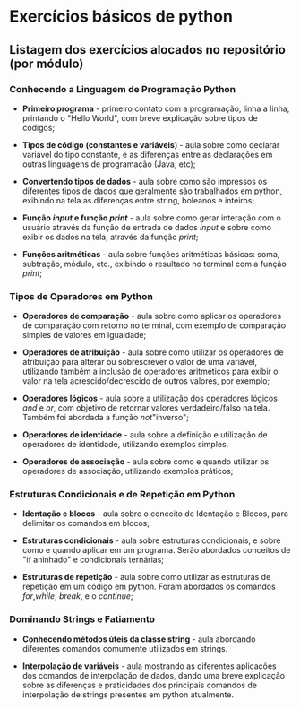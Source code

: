 # Exercícios básicos de python

## Listagem dos exercícios alocados no repositório (por módulo)

### Conhecendo a Linguagem de Programação Python

* **Primeiro programa** - primeiro contato com a programação, linha a linha, printando o "Hello World", com breve explicação sobre tipos de códigos;

* **Tipos de código (constantes e variáveis)** - aula sobre como declarar variável do tipo constante, e as diferenças entre as declarações em outras linguagens de programação (Java, etc);

* **Convertendo tipos de dados** - aula sobre como são impressos os diferentes tipos de dados que geralmente são trabalhados em python, exibindo na tela as diferenças entre string, boleanos e inteiros;

* **Função _input_ e função _print_** - aula sobre como gerar interação com o usuário através da função de entrada de dados _input_ e sobre como exibir os dados na tela, através da função _print_;

* **Funções aritméticas** - aula sobre funções aritméticas básicas: soma, subtração, módulo, etc., exibindo o resultado no terminal com a função _print_;

### Tipos de Operadores em Python

* **Operadores de comparação** - aula sobre como aplicar os operadores de comparação com retorno no terminal, com exemplo de comparação simples de valores em igualdade;

* **Operadores de atribuição** - aula sobre como utilizar os operadores de atribuição para alterar ou sobrescrever o valor de uma variável, utilizando também a inclusão de operadores aritméticos para exibir o valor na tela acrescido/decrescido de outros valores, por exemplo;

* **Operadores lógicos** - aula sobre a utilização dos operadores lógicos _and_ e _or_, com objetivo de retornar valores verdadeiro/falso na tela. Também foi abordada a função _not_"inverso";

* **Operadores de identidade** - aula sobre a definição e utilização de operadores de identidade, utilizando exemplos simples.

* **Operadores de associação** - aula sobre como e quando utilizar os operadores de associação, utilizando exemplos práticos;

### Estruturas Condicionais e de Repetição em Python

* **Identação e blocos** - aula sobre o conceito de Identação e Blocos, para delimitar os comandos em blocos;

* **Estruturas condicionais** - aula sobre estruturas condicionais, e sobre como e quando aplicar em um programa. Serão abordados conceitos de "if aninhado" e condicionais ternárias;

* **Estruturas de repetição** - aula sobre como utilizar as estruturas de repetição em um código em python. Foram abordados os comandos _for_,_while_, _break_, e o _continue_;

### Dominando Strings e Fatiamento

* **Conhecendo métodos úteis da classe string** - aula abordando diferentes comandos comumente utilizados em strings.

* **Interpolação de variáveis** - aula mostrando as diferentes aplicações dos comandos de interpolação de dados, dando uma breve explicação sobre as diferenças e praticidades dos principais comandos de interpolação de strings presentes em python atualmente. 
